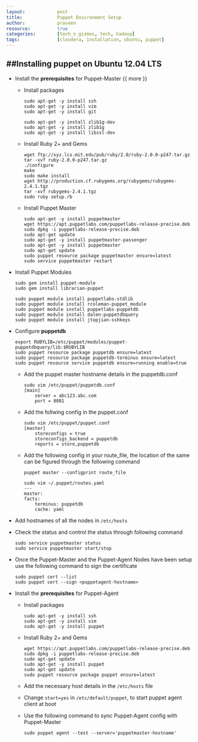 ```yaml
---
layout:            post
title:             Puppet Environment Setup
author:            praveen
resource:          true
categories:        [tech_n_gizmos, tech, hadoop]
tags:              [cloudera, installation, ubuntu, puppet]
---
```


##Installing puppet on Ubuntu 12.04 LTS
-------

- Install the **prerequisites** for Puppet-Master
{{ more }}
    + Install packages

        ```
        sudo apt-get -y install ssh
        sudo apt-get -y install vim
        sudo apt-get -y install git

        sudo apt-get -y install zlib1g-dev
        sudo apt-get -y install zlib1g
        sudo apt-get -y install libssl-dev
        ```

    + Install Ruby 2+ and Gems

        ```
        wget ftp://xyz.lcs.mit.edu/pub/ruby/2.0/ruby-2.0.0-p247.tar.gz
        tar -xvf ruby-2.0.0-p247.tar.gz
        ./configure
        make
        sudo make install
        wget http://production.cf.rubygems.org/rubygems/rubygems-2.4.1.tgz
        tar -xvf rubygems-2.4.1.tgz
        sudo ruby setup.rb
        ```

    + Install Puppet Master

        ```
        sudo apt-get -y install puppetmaster
        wget https://apt.puppetlabs.com/puppetlabs-release-precise.deb
        sudo dpkg -i puppetlabs-release-precise.deb
        sudo apt-get update
        sudo apt-get -y install puppetmaster-passenger
        sudo apt-get -y install puppetmaster
        sudo apt-get update
        sudo puppet resource package puppetmaster ensure=latest
        sudo service puppetmaster restart
        ```

+ Install Puppet Modules

    ```
    sudo gem install puppet-module
    sudo gem install librarian-puppet

    sudo puppet module install puppetlabs-stdlib
    sudo puppet module install rcoleman-puppet_module
    sudo puppet module install puppetlabs-puppetdb
    sudo puppet module install dalen-puppetdbquery
    sudo puppet module install jtopjian-sshkeys
    ```

+ Configure **puppetdb**

    ```
    export RUBYLIB=/etc/puppet/modules/puppet-puppetdbquery/lib:$RUBYLIB
    sudo puppet resource package puppetdb ensure=latest
    sudo puppet resource package puppetdb-terminus ensure=latest
    sudo puppet resource service puppetdb ensure=running enable=true
    ```

    - Add the puppet master hostname details in the puppetdb.conf

        ```
        sudo vim /etc/puppet/puppetdb.conf
        [main]
            server = abc123.abc.com
            port = 8081
        ```

    - Add the follwing config in the puppet.conf

        ```
        sudo vim /etc/puppet/puppet.conf
        [master]
            storeconfigs = true
            storeconfigs_backend = puppetdb
            reports = store,puppetdb
        ```

    - Add the following config in your route_file, the location of the same can be figured through the following command

        ```
        puppet master --configprint route_file

        sudo vim ~/.puppet/routes.yaml
        ---
        master:
        facts:
            terminus: puppetdb
            cache: yaml
        ```

+ Add hostnames of all the nodes in `/etc/hosts`

+ Check the status and control the status through following command

    ```
    sudo service puppetmaster status
    sudo service puppetmaster start/stop
    ```

+ Once the Puppet-Master and the Puppet-Agent Nodes have been setup use the following command to sign the certificate

    ```
    sudo puppet cert --list
    sudo puppet cert --sign <puppetagent-hostname>
    ```

- Install the **prerequisites** for Puppet-Agent
    + Install packages

        ```
        sudo apt-get -y install ssh
        sudo apt-get -y install vim
        sudo apt-get -y install puppet
        ```

    + Install Ruby 2+ and Gems

        ```
        wget https://apt.puppetlabs.com/puppetlabs-release-precise.deb
        sudo dpkg -i puppetlabs-release-precise.deb
        sudo apt-get update
        sudo apt-get -y install puppet
        sudo apt-get update
        sudo puppet resource package puppet ensure=latest
        ```

    + Add the necessary host details in the `/etc/hosts` file

    + Change `start=yes` in `/etc/default/puppet`, to start puppet agent client at boot

    + Use the following command to sync Puppet-Agent config with Puppet-Master

        ```
        sudo puppet agent --test --server='puppetmaster-hostname'
        ```

